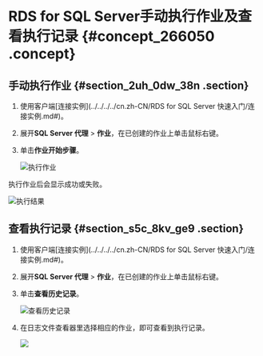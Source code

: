 # RDS for SQL Server手动执行作业及查看执行记录 {#concept_266050 .concept}

## 手动执行作业 {#section_2uh_0dw_38n .section}

1.  使用客户端[连接实例](../../../../cn.zh-CN/RDS for SQL Server 快速入门/连接实例.md#)。
2.  展开**SQL Server 代理** \> **作业**，在已创建的作业上单击鼠标右键。
3.  单击**作业开始步骤**。

    ![执行作业](http://static-aliyun-doc.oss-cn-hangzhou.aliyuncs.com/assets/img/8338/155797520747381_zh-CN.png)


执行作业后会显示成功或失败。

![执行结果](http://static-aliyun-doc.oss-cn-hangzhou.aliyuncs.com/assets/img/8338/155797520747382_zh-CN.png)

## 查看执行记录 {#section_s5c_8kv_ge9 .section}

1.  使用客户端[连接实例](../../../../cn.zh-CN/RDS for SQL Server 快速入门/连接实例.md#)。
2.  展开**SQL Server 代理** \> **作业**，在已创建的作业上单击鼠标右键。
3.  单击**查看历史记录**。

    ![查看历史记录](http://static-aliyun-doc.oss-cn-hangzhou.aliyuncs.com/assets/img/8338/155797520747385_zh-CN.png)

4.  在日志文件查看器里选择相应的作业，即可查看到执行记录。

    ![](http://static-aliyun-doc.oss-cn-hangzhou.aliyuncs.com/assets/img/8338/155797520747389_zh-CN.png)


